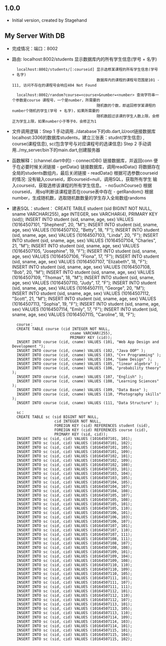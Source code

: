 ## 1.0.0

- Initial version, created by Stagehand

## My Server With DB
- 完成情况：端口：8002 

- 路由: 	localhost:8002/students 显示数据库内的所有学生信息(学号 + 名字)

        localhost:8002/students/[:courseid] 显示选修某课程的所有学生信息(学号 + 名字) 
        									数据库内的课程的课程号范围是101 - 111, 访问不存在的课程号会响应404 Not Found

        localhost:8002/random?course=<course>&number=<number> 查询字符串一个参数是course 课程号，一个是number，所需要的
        									随机数的个数，即返回修学某课程的number个随机的学生(学号 + 名字)，如果所需要的
        									随机数超过该课的学生人数上限，会修正为学生上限，如果number小于等于0，会修正为1

- 文件调用逻辑：Step 1 手动调用../database下的db.dart,以root链接数据库localhost:3306的数据库students，建立三张表：studnt(学生信息)
					  , course(课程信息), sc(包含学号与对应课程号的选课信息)
			   Step 2 手动调用../my_server/bin下的main.dart,创建服务器

- 函数解释：(channel.dart中的) 
           - connectDB() 链接数据库，并返回conn 便于在必要时候关闭链接
           - getData() 链接数据库，调用readData() 将数据存在全局的students数组内，最后关闭链接
           - readData() 根据可选参数courseid的情况: 没有输入courseid，即courseid=null，调用SQL，获取所有学生
           										  输入courseid，获取选修该课程的所有学生信息。
           - noSuchCourse() 根据courseid， 用sql判断该课程是否在course表中存在
           - getRandom() 根据number，生成随机数，选取随机数数量的学生存入全局数组randoms

- 建表SQL：student：
		CREATE TABLE student (sid BIGINT NOT NULL, 
								sname VARCHAR(255), 
      							age INTEGER, 
      							sex VARCHAR(4), 
      							PRIMARY KEY (sid));
		 INSERT INTO student (sid, sname, age, sex) VALUES (10164507101, "Shepherd", 20, "M");
		 INSERT INTO student (sid, sname, age, sex) VALUES (10164507102, "Betty", 18, "F");
		 INSERT INTO student (sid, sname, age, sex) VALUES (10164507103, "Linda", 20, "F");
		 INSERT INTO student (sid, sname, age, sex) VALUES (10164507104, "Charles", 21, "M");
		 INSERT INTO student (sid, sname, age, sex) VALUES (10164507105, "Josephine", 19, "F");
		 INSERT INTO student (sid, sname, age, sex) VALUES (10164507106, "Fiona", 17, "F");
		 INSERT INTO student (sid, sname, age, sex) VALUES (10164507107, "Elizabeth", 18, "F");
		 INSERT INTO student (sid, sname, age, sex) VALUES (10164507108, "Bob", 20, "M");
		 INSERT INTO student (sid, sname, age, sex) VALUES (10164507109, "Thomas", 18, "M");
		 INSERT INTO student (sid, sname, age, sex) VALUES (10164507110, "Judy", 17, "F");
		 INSERT INTO student (sid, sname, age, sex) VALUES (10164507111, "George", 20, "M");
		 INSERT INTO student (sid, sname, age, sex) VALUES (10164507112, "Scott", 21, "M");
		 INSERT INTO student (sid, sname, age, sex) VALUES (10164507113, "Sophia", 19, "F");
		 INSERT INTO student (sid, sname, age, sex) VALUES (10164507114, "Emily", 17, "F");
		 INSERT INTO student (sid, sname, age, sex) VALUES (10164507115, "Caroline", 18, "F");

		course：
		CREATE TABLE course (cid INTEGER NOT NULL, 
     							cname VARCHAR(255), 
      							PRIMARY KEY (cid));
      	INSERT INTO course (cid, cname) VALUES (101, "Web App Design and Development ");
      	INSERT INTO course (cid, cname) VALUES (102, "Java OOP" );
      	INSERT INTO course (cid, cname) VALUES (103, "C++ Programming" );
      	INSERT INTO course (cid, cname) VALUES (104, "Game Design" );
      	INSERT INTO course (cid, cname) VALUES (105, "linear algebra" );
      	INSERT INTO course (cid, cname) VALUES (106, "probability theory" );
      	INSERT INTO course (cid, cname) VALUES (107, "English" );
      	INSERT INTO course (cid, cname) VALUES (108, "Learning Sciences" );
      	INSERT INTO course (cid, cname) VALUES (109, "Data Base" );
      	INSERT INTO course (cid, cname) VALUES (110, "Photography skills" );
      	INSERT INTO course (cid, cname) VALUES (111, "Data Structure" );

      	sc：
      	CREATE TABLE sc (sid BIGINT NOT NULL, 
     					 cid INTEGER NOT NULL, 
     					 FOREIGN KEY (sid) REFERENCES student (sid), 
     					 FOREIGN KEY (cid) REFERENCES course (cid), 
     					 PRIMARY KEY (sid, cid));
     	INSERT INTO sc (sid, cid) VALUES (10164507101, 101);
     	INSERT INTO sc (sid, cid) VALUES (10164507101, 102);
     	INSERT INTO sc (sid, cid) VALUES (10164507101, 105);
     	INSERT INTO sc (sid, cid) VALUES (10164507101, 109);
     	INSERT INTO sc (sid, cid) VALUES (10164507102, 101);
     	INSERT INTO sc (sid, cid) VALUES (10164507102, 109);
     	INSERT INTO sc (sid, cid) VALUES (10164507102, 108);
     	INSERT INTO sc (sid, cid) VALUES (10164507103, 101);
     	INSERT INTO sc (sid, cid) VALUES (10164507103, 104);
     	INSERT INTO sc (sid, cid) VALUES (10164507103, 105);
     	INSERT INTO sc (sid, cid) VALUES (10164507104, 105);
     	INSERT INTO sc (sid, cid) VALUES (10164507104, 107);
     	INSERT INTO sc (sid, cid) VALUES (10164507104, 108);
     	INSERT INTO sc (sid, cid) VALUES (10164507105, 107);
     	INSERT INTO sc (sid, cid) VALUES (10164507105, 108);
     	INSERT INTO sc (sid, cid) VALUES (10164507105, 101);
     	INSERT INTO sc (sid, cid) VALUES (10164507105, 110);
     	INSERT INTO sc (sid, cid) VALUES (10164507106, 101);
     	INSERT INTO sc (sid, cid) VALUES (10164507106, 103);
     	INSERT INTO sc (sid, cid) VALUES (10164507106, 107);
     	INSERT INTO sc (sid, cid) VALUES (10164507107, 101);
     	INSERT INTO sc (sid, cid) VALUES (10164507107, 110);
     	INSERT INTO sc (sid, cid) VALUES (10164507107, 111);
     	INSERT INTO sc (sid, cid) VALUES (10164507108, 111);
     	INSERT INTO sc (sid, cid) VALUES (10164507108, 107);
     	INSERT INTO sc (sid, cid) VALUES (10164507108, 108);
     	INSERT INTO sc (sid, cid) VALUES (10164507109, 101);
     	INSERT INTO sc (sid, cid) VALUES (10164507109, 104);
     	INSERT INTO sc (sid, cid) VALUES (10164507109, 108);
     	INSERT INTO sc (sid, cid) VALUES (10164507110, 110);
     	INSERT INTO sc (sid, cid) VALUES (10164507110, 109);
     	INSERT INTO sc (sid, cid) VALUES (10164507110, 105);
     	INSERT INTO sc (sid, cid) VALUES (10164507111, 101);
     	INSERT INTO sc (sid, cid) VALUES (10164507111, 107);
     	INSERT INTO sc (sid, cid) VALUES (10164507111, 111);
     	INSERT INTO sc (sid, cid) VALUES (10164507112, 101);
     	INSERT INTO sc (sid, cid) VALUES (10164507112, 110);
     	INSERT INTO sc (sid, cid) VALUES (10164507112, 107);
     	INSERT INTO sc (sid, cid) VALUES (10164507113, 101);
     	INSERT INTO sc (sid, cid) VALUES (10164507113, 105);
     	INSERT INTO sc (sid, cid) VALUES (10164507113, 110);
     	INSERT INTO sc (sid, cid) VALUES (10164507114, 109);
     	INSERT INTO sc (sid, cid) VALUES (10164507114, 103);
     	INSERT INTO sc (sid, cid) VALUES (10164507114, 101);
     	INSERT INTO sc (sid, cid) VALUES (10164507115, 101);
     	INSERT INTO sc (sid, cid) VALUES (10164507115, 104);
     	INSERT INTO sc (sid, cid) VALUES (10164507115, 102);